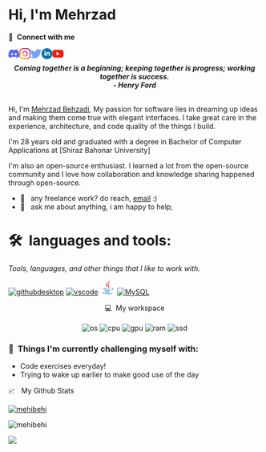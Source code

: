 # Hi, I'm Mehrzad




🔗 &nbsp;**Connect with me**
<p align="left">
<a href="https://discordapp.com/channels/@me/MehrzaD#7185/">
  <img align="left" alt="Mehrzad's Discord" width="22px" src="https://github.com/mehibehi/mehibehi/blob/main/assets/discord.svg" />
</a>
<a href="https://www.instagram.com/Mehrzad Behzadi/">
  <img align="left" alt="Mehrzad's Instagram" width="22px" src="https://github.com/mehibehi/mehibehi/blob/main/assets/instagram.svg" />
</a>
<a href="https://twitter.com/mehi_behi ">
  <img align="left" alt="Mehrzad Behzadi | Twitter" width="22px" src="https://github.com/mehibehi/mehibehi/blob/main/assets/twitter.svg" />
</a>
<a href="https://www.linkedin.com/in/mehrzad-behzadi-7471b0a2/">
  <img align="left" alt="Mehrzad Behzadi Linkedin" width="22px" src="https://github.com/mehibehi/mehibehi/blob/main/assets/linkedin.svg" />
</a>
<a href="https://www.youtube.com/channel/UC5Jc9diKUkLCBO-qXbkZx5Q">
  <img align="left" alt="Decoding" width="22px" src="https://github.com/mehibehi/mehibehi/blob/main/assets/youtube.svg" />
</a>

<br />
</h1>

<p align='center'><em><b>Coming together is a beginning; keeping together is progress; working together is success.</b></em>
<br/>
 <em><b>- Henry Ford</b></em>
<br><br/>


Hi, I'm [Mehrzad Behzadi](https://github.com/mehibehi), My passion for software lies in dreaming up ideas and making them come true with elegant interfaces. I take great care in the experience, architecture, and code quality of the things I build.

I'm 28 years old and graduated with a degree in Bachelor of Computer Applications at [Shiraz Bahonar University]


I'm also an open-source enthusiast. I learned a lot from the open-source community and I love how collaboration and knowledge sharing happened through open-source.
              
- 💼 &nbsp; any freelance work? do reach, [email](mailto:Mehi.behi@gmail.com) :) 
- 💬 &nbsp; ask me about anything, i am happy to help;

# 🛠 **&nbsp;languages and tools:** 
<i>Tools, languages, and other things that I like to work with.</i> 

<a href="https://desktop.github.com/" target="_blank" rel="noreferrer"><img src="https://avatars.githubusercontent.com/u/13171334?s=200&v=4" height="30" alt="githubdesktop" /></a>
<a href="https://code.visualstudio.com/" target="_blank" rel="noreferrer"><img src="https://upload.wikimedia.org/wikipedia/commons/thumb/9/9a/Visual_Studio_Code_1.35_icon.svg/1024px-Visual_Studio_Code_1.35_icon.svg.png" height="30" alt="vscode" /></a>
<a href="https://www.oracle.com/java/" target="_blank" rel="noreferrer"><img src="https://raw.githubusercontent.com/devicons/devicon/master/icons/java/java-original.svg" height="30" alt="Java" /></a>
<a href="https://www.mysql.com/" target="_blank" rel="noreferrer"><img src="https://raw.githubusercontent.com/danielcranney/readme-generator/main/public/icons/skills/mysql-colored.svg" height="30" alt="MySQL" /></a>


<p align='center'>
  💻 &nbsp;My workspace<br/><br/>
  <img alt="os" src="https://img.shields.io/badge/OS-Windows 11 Pro-success?style=for-the-badge" />
  <img alt="cpu" src="https://img.shields.io/badge/CPU-Intel_i7_12700H-success?style=for-the-badge" />
  <img alt="gpu" src="https://img.shields.io/badge/GPU-RTX_3050TI-success?style=for-the-badge" />
  <img alt="ram" src="https://img.shields.io/badge/RAM-16GB-success?style=for-the-badge" />
  <img alt="ssd" src="https://img.shields.io/badge/SSD-500GB_Nvme-success?style=for-the-badge" />
</p>


### :muscle: &nbsp;Things I'm currently challenging myself with:
- Code exercises everyday!
- Trying to wake up earlier to make good use of the day

📈 &nbsp; My Github Stats
<p align="left"> <a href="https://github.com/ryo-ma/github-profile-trophy"><img src="https://github-profile-trophy.vercel.app/?username=mehibehi&theme=darkhub&margin-w=15&margin-h=15&coloumn=3&row=1" alt="mehibehi" /></a> </p>

<p> <img src="https://github-readme-stats-itsmeshibintmz.vercel.app/api?username=mehibehi&show_icons=true&&line_height=25&width=20&title_color=FFFFFF&icon_color=FFFFFF&text_color=FFFFFF&bg_color=000000" alt="mehibehi" /> 

<a href="http://www.github.com/mehibehi"><img src="https://github-readme-streak-stats.herokuapp.com/?user=mehibehi&stroke=ffffff&background=000000&ring=0891b2&fire=FF0000&currStreakNum=ffffff&currStreakLabel=0891b2&sideNums=ffffff&sideLabels=ffffff&dates=ffffff&hide_border=false" /></a>



